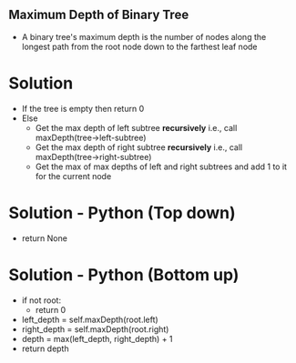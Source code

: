## Maximum Depth of Binary Tree
* A binary tree's maximum depth is the number of nodes along the longest path from the root node down to the farthest leaf node
# Solution
* If the tree is empty then return 0
* Else
  * Get the max depth of left subtree **recursively**  i.e., call maxDepth(tree->left-subtree)
  * Get the max depth of right subtree **recursively**  i.e., call maxDepth(tree->right-subtree)
  * Get the max of max depths of left and right subtrees and add 1 to it for the current node
# Solution - Python (Top down)
* return None
# Solution - Python (Bottom up)
* if not root:
  * return 0
* left_depth = self.maxDepth(root.left)
* right_depth = self.maxDepth(root.right)
* depth = max(left_depth, right_depth) + 1
* return depth
